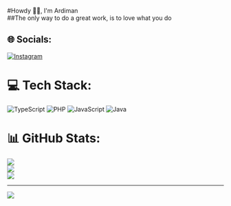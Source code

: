 
#Howdy 👋🏻, I'm Ardiman<br> ##The only way to do a great work, is to love what you do


## 🌐 Socials:
[![Instagram](https://img.shields.io/badge/Instagram-%23E4405F.svg?logo=Instagram&logoColor=white)](https://instagram.com/ard1_xyz) 

# 💻 Tech Stack:
![TypeScript](https://img.shields.io/badge/typescript-%23007ACC.svg?style=for-the-badge&logo=typescript&logoColor=white) ![PHP](https://img.shields.io/badge/php-%23777BB4.svg?style=for-the-badge&logo=php&logoColor=white) ![JavaScript](https://img.shields.io/badge/javascript-%23323330.svg?style=for-the-badge&logo=javascript&logoColor=%23F7DF1E) ![Java](https://img.shields.io/badge/java-%23ED8B00.svg?style=for-the-badge&logo=openjdk&logoColor=white)
# 📊 GitHub Stats:
![](https://github-readme-stats.vercel.app/api?username=ardiman-xyz&theme=dark&hide_border=false&include_all_commits=true&count_private=true)<br/>
![](https://github-readme-streak-stats.herokuapp.com/?user=ardiman-xyz&theme=dark&hide_border=false)<br/>
![](https://github-readme-stats.vercel.app/api/top-langs/?username=ardiman-xyz&theme=dark&hide_border=false&include_all_commits=true&count_private=true&layout=compact)

---
[![](https://visitcount.itsvg.in/api?id=ardiman-xyz&icon=0&color=0)](https://visitcount.itsvg.in)

<!-- Proudly created with GPRM ( https://gprm.itsvg.in ) -->
